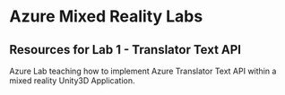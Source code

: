 # Azure Mixed Reality Labs

## Resources for Lab 1 - Translator Text API

Azure Lab teaching how to implement Azure Translator Text API within a mixed reality Unity3D Application.